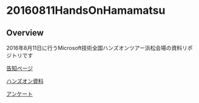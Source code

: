 # 20160811HandsOnHamamatsu

## Overview
2016年8月11日に行うMicrosoft技術全国ハンズオンツアー浜松会場の資料リポジトリです

[告知ページ](http://mspjp.connpass.com/event/36739/)

[ハンズオン資料](https://1drv.ms/f/s!ArFh3sO2nfyGdO6GMQeHxF24El4)

[アンケート](https://1drv.ms/xs/s!ArFh3sO2nfyGgULq5hBRgksDYGpU)
